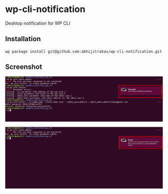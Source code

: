 # wp-cli-notification
Desktop notification for WP CLI

## Installation

`wp package install git@github.com:abhijitrakas/wp-cli-notification.git`

## Screenshot

![](src/assets/images/success-notification.png)

![](src/assets/images/error-notification.png)

